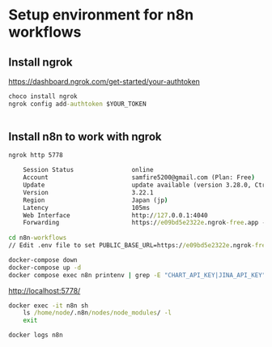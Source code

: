 # Setup environment for n8n workflows

## Install ngrok

<https://dashboard.ngrok.com/get-started/your-authtoken>

```cmd
choco install ngrok
ngrok config add-authtoken $YOUR_TOKEN
                      
```

## Install n8n to work with ngrok

```cmd
ngrok http 5778

    Session Status                online
    Account                       samfire5200@gmail.com (Plan: Free)
    Update                        update available (version 3.28.0, Ctrl-U to update)
    Version                       3.22.1
    Region                        Japan (jp)
    Latency                       105ms
    Web Interface                 http://127.0.0.1:4040
    Forwarding                    https://e09bd5e2322e.ngrok-free.app -> http://localhost:5778
               
cd n8n-workflows
// Edit .env file to set PUBLIC_BASE_URL=https://e09bd5e2322e.ngrok-free.app

docker-compose down
docker-compose up -d
docker compose exec n8n printenv | grep -E "CHART_API_KEY|JINA_API_KEY"
```

<http://localhost:5778/>

```cmd
docker exec -it n8n sh
    ls /home/node/.n8n/nodes/node_modules/ -l
    exit

docker logs n8n
```
